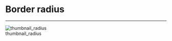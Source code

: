 
# Border radius

---

  
![thumbnail_radius](https://studio-assets.supernova.io/design-systems/27883/6789f874-b3ca-492e-adbf-bff984a6cc89.png)  
thumbnail_radius  
